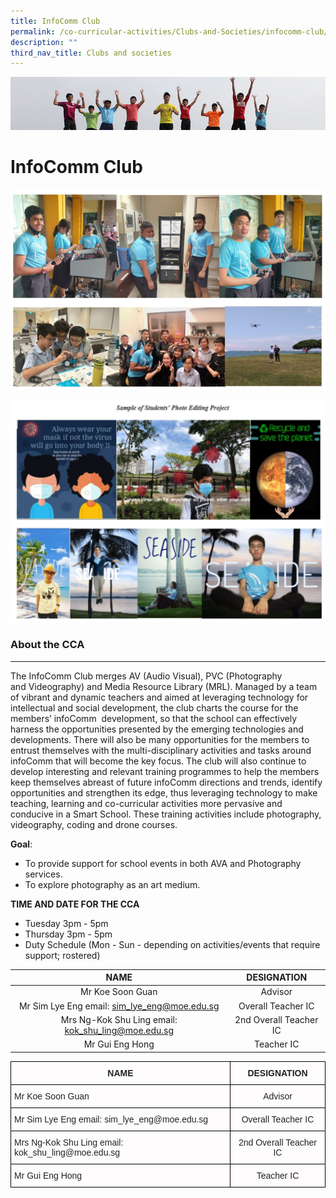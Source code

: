 ```yaml
---
title: InfoComm Club
permalink: /co-curricular-activities/Clubs-and-Societies/infocomm-club/
description: ""
third_nav_title: Clubs and societies
---
```

![](/images/Banner.jpg)

InfoComm Club
=============

![](/images/IC1.jpeg)

![](/images/IC2.jpeg)

### About the CCA
-------------

The InfoComm Club merges AV (Audio Visual), PVC (Photography and Videography) and Media Resource Library (MRL). Managed by a team of vibrant and dynamic teachers and aimed at leveraging technology for intellectual and social development, the club charts the course for the members’ infoComm  development, so that the school can effectively harness the opportunities presented by the emerging technologies and developments. There will also be many opportunities for the members to entrust themselves with the multi-disciplinary activities and tasks around infoComm that will become the key focus. The club will also continue to develop interesting and relevant training programmes to help the members keep themselves abreast of future infoComm directions and trends, identify opportunities and strengthen its edge, thus leveraging technology to make teaching, learning and co-curricular activities more pervasive and conducive in a Smart School. These training activities include photography, videography, coding and drone courses.  
  

**Goal**:   

*   To provide support for school events in both AVA and Photography services. 
*   To explore photography as an art medium.

**TIME AND DATE FOR THE CCA**

*   Tuesday 3pm - 5pm
*   Thursday 3pm - 5pm
*   Duty Schedule (Mon - Sun - depending on activities/events that require support; rostered)


|                      **NAME**                      |     **DESIGNATION**    |
|:--------------------------------------------------:|:----------------------:|
|                  Mr Koe Soon Guan                  |         Advisor        |
|    Mr Sim Lye Eng email: sim_lye_eng@moe.edu.sg    |   Overall Teacher IC   |
| Mrs Ng-Kok Shu Ling email: kok_shu_ling@moe.edu.sg | 2nd Overall Teacher IC |
|                   Mr Gui Eng Hong                  |       Teacher IC       |


<style type="text/css">
.tg  {border-collapse:collapse;border-spacing:0;}
.tg td{border-color:black;border-style:solid;border-width:1px;font-family:Arial, sans-serif;font-size:14px;
  overflow:hidden;padding:10px 5px;word-break:normal;}
.tg th{border-color:black;border-style:solid;border-width:1px;font-family:Arial, sans-serif;font-size:14px;
  font-weight:normal;overflow:hidden;padding:10px 5px;word-break:normal;}
.tg .tg-5nwp{background-color:#FFFCFD;color:#222;text-align:left;vertical-align:top}
.tg .tg-d298{background-color:#FFFCFD;color:#222;font-weight:bold;text-align:center;vertical-align:top}
.tg .tg-8fqz{background-color:#FFFCFD;color:#222;text-align:center;vertical-align:top}
</style>
<table class="tg">
<thead>
  <tr>
    <th class="tg-d298">NAME</th>
    <th class="tg-d298">DESIGNATION</th>
  </tr>
</thead>
<tbody>
  <tr>
    <td class="tg-5nwp">Mr Koe Soon Guan</td>
    <td class="tg-8fqz">Advisor</td>
  </tr>
  <tr>
    <td class="tg-5nwp">Mr Sim Lye Eng  email: sim_lye_eng@moe.edu.sg </td>
    <td class="tg-8fqz">Overall Teacher IC</td>
  </tr>
  <tr>
    <td class="tg-5nwp">Mrs Ng-Kok Shu Ling  email: kok_shu_ling@moe.edu.sg </td>
    <td class="tg-8fqz">2nd Overall Teacher IC</td>
  </tr>
  <tr>
    <td class="tg-5nwp">Mr Gui Eng Hong</td>
    <td class="tg-8fqz">Teacher IC</td>
  </tr>
</tbody>
</table>